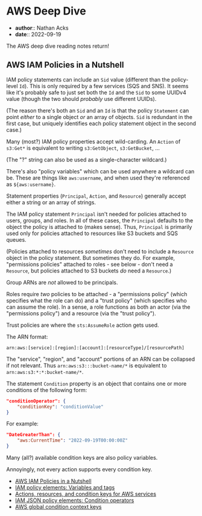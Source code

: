 # AWS Deep Dive

* **author**:: Nathan Acks
* **date**:: 2022-09-19

The AWS deep dive reading notes return!

## AWS IAM Policies in a Nutshell

IAM policy statements can include an `Sid` value (different than the policy-level `Id`). This is only required by a few services (SQS and SNS). It seems like it's probably safe to just set both the `Id` and the `Sid` to some UUIDv4 value (though the two should *probably* use different UUIDs).

(The reason there's both an `Sid` and an `Id` is that the policy `Statement` can point *either* to a single object *or* an array of objects. `Sid` is redundant in the first case, but uniquely identifies each policy statement object in the second case.)

Many (most?) IAM policy properties accept wild-carding. An `Action` of `s3:Get*` is equivalent to writing `s3:GetObject`, `s3:GetBucket`, …

(The "?" string can also be used as a single-character wildcard.)

There's also "policy variables" which can be used anywhere a wildcard can be. These are things like `aws:username`, and when used they're referenced as `${aws:username}`.

Statement properties (`Principal`, `Action`, and `Resource`) generally accept either a string or an array of strings.

The IAM policy statement `Principal` isn't needed for policies attached to users, groups, and roles. In all of these cases, the `Principal` defaults to the object the policy is attached to (makes sense). Thus, `Principal` is primarily used only for policies attached to resources like S3 buckets and SQS queues.

(Policies attached to resources *sometimes* don't need to include a `Resource` object in the policy statement. But sometimes they do. For example, "permissions policies" attached to roles - see below - don't need a `Resource`, but policies attached to S3 buckets *do* need a `Resource`.)

Group ARNs are *not* allowed to be principals.

Roles require *two* policies to be attached - a "permissions policy" (which specifies what the role can do) and a "trust policy" (which specifies who can assume the role). In a sense, a role functions as both an actor (via the "permissions policy") and a resource (via the "trust policy").

Trust policies are where the `sts:AssumeRole` action gets used.

The ARN format:

```
arn:aws:[service]:[region]:[account]:[resourceType]/[resourcePath]
```

The "service", "region", and "account" portions of an ARN can be collapsed if not relevant. Thus `arn:aws:s3:::bucket-name/*` is equivalent to `arn:aws:s3:*:*:bucket-name/*`.

The statement `Condition` property is an object that contains one or more conditions of the following form:

```json
"conditionOperator": {
	"conditionKey": "conditionValue"
}
```

For example:

```json
"DateGreaterThan": {
	"aws:CurrentTime": "2022-09-19T00:00:00Z"
}
```

Many (all?) available condition keys are also policy variables.

Annoyingly, not every action supports every condition key.

* [AWS IAM Policies in a Nutshell](https://start.jcolemorrison.com/aws-iam-policies-in-a-nutshell/)
* [IAM policy elements: Variables and tags](https://docs.aws.amazon.com/IAM/latest/UserGuide/reference_policies_variables.html)
* [Actions, resources, and condition keys for AWS services](https://docs.aws.amazon.com/service-authorization/latest/reference/reference_policies_actions-resources-contextkeys.html)
* [IAM JSON policy elements: Condition operators](https://docs.aws.amazon.com/IAM/latest/UserGuide/reference_policies_elements_condition_operators.html)
* [AWS global condition context keys](https://docs.aws.amazon.com/IAM/latest/UserGuide/reference_policies_condition-keys.html)
